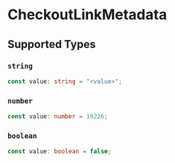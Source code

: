 # CheckoutLinkMetadata


## Supported Types

### `string`

```typescript
const value: string = "<value>";
```

### `number`

```typescript
const value: number = 19226;
```

### `boolean`

```typescript
const value: boolean = false;
```

